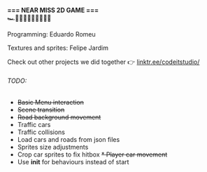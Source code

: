 **=== NEAR MISS 2D GAME ===**  
🏎️🚓🚗🚓🚓🚙🚒🚗🚗🚙



Programming: Eduardo Romeu



Textures and sprites: Felipe Jardim



Check out other projects we did together 👉 [linktr.ee/codeitstudio/](https://linktr.ee/codeitstudio)





###### TODO:

* ~~Basic Menu interaction~~
* ~~Scene transition~~
* ~~Road background movement~~
* Traffic cars
* Traffic collisions
* Load cars and roads from json files
* Sprites size adjustments
* Crop car sprites to fix hitbox
~~* Player car movement~~
* Use __init__ for behaviours instead of start

